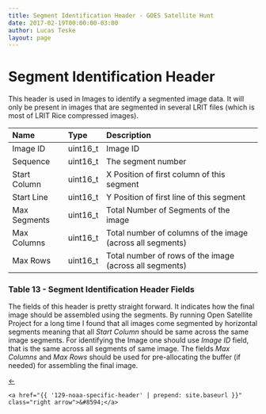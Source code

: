 ```yaml
---
title: Segment Identification Header - GOES Satellite Hunt
date: 2017-02-19T00:00:00-03:00
author: Lucas Teske
layout: page
---
```


# Segment Identification Header

This header is used in Images to identify a segmented image data. It will only be present in images that are segmented in several LRIT files \(which is most of LRIT Rice compressed images\).

| Name | Type | Description |
| :--- | :--- | :--- |
| Image ID | uint16\_t | Image ID |
| Sequence | uint16\_t | The segment number |
| Start Column | uint16\_t | X Position of first column of this segment |
| Start Line | uint16\_t | Y Position of first line of this segment |
| Max Segments | uint16\_t | Total Number of Segments of the image |
| Max Columns | uint16\_t | Total number of columns of the image \(across all segments\) |
| Max Rows | uint16\_t | Total number of rows of the image \(across all segments\) |

### Table 13 - Segment Identification Header Fields

The fields of this header is pretty straight forward. It indicates how the final image should be assembled using the segments. By running Open Satellite Project for a long time I found that all images come segmented by horizontal segments meaning that all _Start Column_ should be same across the same image segments. For identifying the Image one should use _Image ID_ field, that is the same across all segments of same image. The fields _Max Columns_ and _Max Rows_ should be used for pre-allocating the buffer \(if needed\) for assembling the final image.

<div class="pagination">
    <a href="{{ '7-key-header' | prepend: site.baseurl }}" class="left arrow">&#8592;</a>

    <a href="{{ '129-noaa-specific-header' | prepend: site.baseurl }}" class="right arrow">&#8594;</a>
</div>
